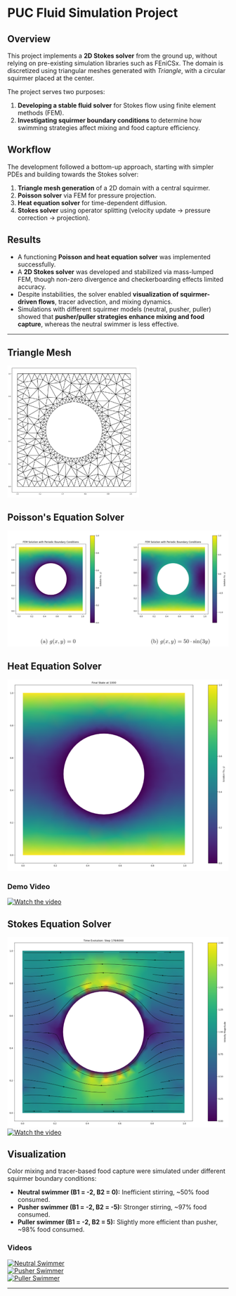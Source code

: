 # PUC Fluid Simulation Project  

## Overview  
This project implements a **2D Stokes solver** from the ground up, without relying on pre-existing simulation libraries such as FEniCSx. The domain is discretized using triangular meshes generated with *Triangle*, with a circular squirmer placed at the center.  

The project serves two purposes:  
1. **Developing a stable fluid solver** for Stokes flow using finite element methods (FEM).  
2. **Investigating squirmer boundary conditions** to determine how swimming strategies affect mixing and food capture efficiency.  

## Workflow  
The development followed a bottom-up approach, starting with simpler PDEs and building towards the Stokes solver:  
1. **Triangle mesh generation** of a 2D domain with a central squirmer.  
2. **Poisson solver** via FEM for pressure projection.  
3. **Heat equation solver** for time-dependent diffusion.  
4. **Stokes solver** using operator splitting (velocity update → pressure correction → projection).  

## Results  
- A functioning **Poisson and heat equation solver** was implemented successfully.  
- A **2D Stokes solver** was developed and stabilized via mass-lumped FEM, though non-zero divergence and checkerboarding effects limited accuracy.  
- Despite instabilities, the solver enabled **visualization of squirmer-driven flows**, tracer advection, and mixing dynamics.  
- Simulations with different squirmer models (neutral, pusher, puller) showed that **pusher/puller strategies enhance mixing and food capture**, whereas the neutral swimmer is less effective.  

---

## Triangle Mesh  
<img src="images/Mesh.png" alt="Triangle Mesh" width="300" height="300">

## Poisson's Equation Solver  
![Poisson Solver](images/Poisson.png)

## Heat Equation Solver  
![Heat Solver](images/Heat.png)  
### Demo Video  
[![Watch the video](https://img.youtube.com/vi/9Sp8aIewcIs/0.jpg)](https://www.youtube.com/watch?v=9Sp8aIewcIs)

## Stokes Equation Solver  
![Stokes Solver](images/Stokes_flow.png)  
[![Watch the video](https://img.youtube.com/vi/8JrjHy0IETQ/0.jpg)](https://www.youtube.com/shorts/8JrjHy0IETQ)

## Visualization  
Color mixing and tracer-based food capture were simulated under different squirmer boundary conditions:  

- **Neutral swimmer (B1 = -2, B2 = 0):** Inefficient stirring, ~50% food consumed.  
- **Pusher swimmer (B1 = -2, B2 = -5):** Stronger stirring, ~97% food consumed.  
- **Puller swimmer (B1 = -2, B2 = 5):** Slightly more efficient than pusher, ~98% food consumed.  

### Videos  
[![Neutral Swimmer](https://img.youtube.com/vi/tvDy6Wnsakc/0.jpg)](https://www.youtube.com/watch?v=tvDy6Wnsakc)  
[![Pusher Swimmer](https://img.youtube.com/vi/kH9ju5QBSCw/0.jpg)](https://www.youtube.com/watch?v=kH9ju5QBSCw)  
[![Puller Swimmer](https://img.youtube.com/vi/d1kLsCGKszw/0.jpg)](https://www.youtube.com/watch?v=d1kLsCGKszw)  

---

